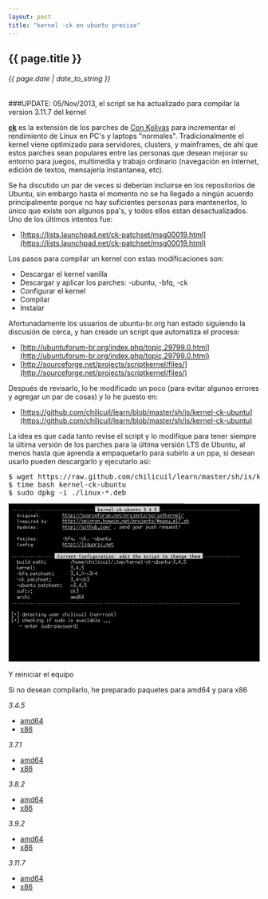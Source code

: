 ```yaml
---
layout: post
title: "kernel -ck en ubuntu precise"
---
```


## {{ page.title }}
###### {{ page.date | date_to_string }}

###UPDATE: 05/Nov/2013, el script se ha actualizado para compilar la version 3.11.7 del kernel

**[ck](http://ck-hack.blogspot.mx/)** es la extensión de los parches de [Con Kolivas](http://en.wikipedia.org/wiki/Con_Kolivas) para incrementar el rendimiento de Linux en PC's y laptops "normales". Tradicionalmente el kernel viene optimizado para servidores, clusters, y mainframes, de ahí que estos parches sean populares entre las personas que desean mejorar su entorno para juegos, multimedia y trabajo ordinario (navegación en internet, edición de textos, mensajería instantanea, etc).

Se ha discutido un par de veces si deberían incluirse en los repositorios de Ubuntu, sin embargo hasta el momento no se ha llegado a ningún acuerdo principalmente porque no hay suficientes personas para mantenerlos, lo único que existe son algunos ppa's, y todos ellos estan desactualizados. Uno de los últimos intentos fue:

- [https://lists.launchpad.net/ck-patchset/msg00019.html](https://lists.launchpad.net/ck-patchset/msg00019.html)

Los pasos para compilar un kernel con estas modificaciones son:

- Descargar el kernel vanilla
- Descargar y aplicar los parches: -ubuntu, -bfq, -ck
- Configurar el kernel
- Compilar
- Instalar

Afortunadamente los usuarios de ubuntu-br.org han estado siguiendo la discusión de cerca, y han creado un script que automatiza el proceso:

- [http://ubuntuforum-br.org/index.php/topic,29799.0.html](http://ubuntuforum-br.org/index.php/topic,29799.0.html)
- [http://sourceforge.net/projects/scriptkernel/files/](http://sourceforge.net/projects/scriptkernel/files/)

Después de revisarlo, lo he modificado un poco (para evitar algunos errores y agregar un par de cosas) y lo he puesto en:

- [https://github.com/chilicuil/learn/blob/master/sh/is/kernel-ck-ubuntu](https://github.com/chilicuil/learn/blob/master/sh/is/kernel-ck-ubuntu)

La idea es que cada tanto revise el script y lo modifique para tener siempre la última versión de los parches para la última versión LTS de Ubuntu, al menos hasta que aprenda a empaquetarlo para subirlo a un ppa, si desean usarlo pueden descargarlo y ejecutarlo así:

<pre class="sh_sh">
$ wget https://raw.github.com/chilicuil/learn/master/sh/is/kernel-ck-ubuntu
$ time bash kernel-ck-ubuntu
$ sudo dpkg -i ./linux-*.deb
</pre>

**[![](/assets/img/59.png)](/assets/img/59.png)**

Y reiniciar el equipo

Si no desean compilarlo, he preparado paquetes para amd64 y para x86

*3.4.5*

- [amd64](http://ubuntuone.com/0tFgExMBfl0ajtOAJkuZhM)
- [x86](http://ubuntuone.com/7gnOVHx5CaS1tH2aV8LTGb)

*3.7.1*

- [amd64](http://ubuntuone.com/0rslvlUGVTieUrCSfjM5GC)
- [x86](http://ubuntuone.com/0ZRJ1mvi4vPu8NvVblM96j)

*3.8.2*

- [amd64](http://ubuntuone.com/6fYQQlVPzQuaRRoogpJ3Dd)
- [x86](http://ubuntuone.com/66JgpjRzUronOX1UXz2rh7)

*3.9.2*

- [amd64](https://files.one.ubuntu.com/EIay6Vw4QA2d1cQ8IHtsRA)
- [x86](https://files.one.ubuntu.com/sZp9nOJZTuGuc2sfVL55fw)

*3.11.7*

- [amd64](http://ubuntuone.com/465xcKyV9u3VAS8JiJsVi2)
- [x86](http://ubuntuone.com/0fL4S4zGTbKQu8CZZJvBXm)
